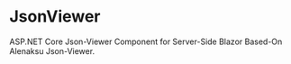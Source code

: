 # JsonViewer
ASP.NET Core Json-Viewer Component for Server-Side Blazor Based-On Alenaksu Json-Viewer.
